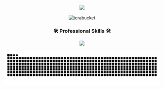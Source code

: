 <p align="center">
  <img src="https://readme-typing-svg.herokuapp.com/?lines=Full%20Stack%20Developer;%2B10%20years%20of%20engineering;Always%20focusing%20on%20trending%20tech;Clean%20code.%20Smart%20solutions.%20Happy%20users.&font=Pacifico&center=true&width=800&height=120&color=58a6ff&vCenter=true&size=45%22"></img>
</p>

<p align="center"> 
 <img src="https://komarev.com/ghpvc/?username=terabucket&label=Profile%20views&color=0e75b6&style=flat" alt="terabucket" /> 
</p>


<h3 align="center">🛠️ Professional Skills 🛠️</h3>

<p align="center">
  <a href="https://skillicons.dev">
    <img src="https://skillicons.dev/icons?i=,,,php,laravel,java,go,cs,dotnet,py,,,,,,django,flask,ruby,rails,nodejs,mongodb,mysql,postgresql,ts,,,,js,react,nextjs,vue,vite,vuetify,nuxtjs,angular,redux,graphql,pinia,,bootstrap,tailwind,materialui,azure,aws,gcp,firebase,git,docker,figma,xd,postman,heroku&perline=13" />
  </a>
</p>

<picture>
  <source media="(prefers-color-scheme: dark)" srcset="https://raw.githubusercontent.com/terabucket/terabucket/output/github-contribution-grid-snake-dark.svg" />
  <source media="(prefers-color-scheme: light)" srcset="https://raw.githubusercontent.com/terabucket/terabucket/output/github-contribution-grid-snake.svg" />
  <img alt="github-snake" src="https://raw.githubusercontent.com/terabucket/terabucket/output/github-contribution-grid-snake.svg" />
</picture>
